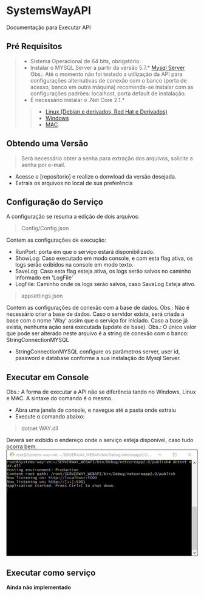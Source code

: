 # SystemsWayAPI
Documentação para Executar API

## Pré Requisitos

> * Sistema Operacional de 64 bits, obrigatório.
> * Instalar o MYSQL Server a partir da versão 5.7.* [Mysql Server](https://dev.mysql.com/downloads/mysql/)
Obs.: Até o momento não foi testado a utilização da API para configurações alternativas de conexão com o banco (porta de acesso, banco em outra máquina) recomenda-se instalar com as configurações padrões: localhost, porta default de instalação.
> * É necessário instalar o .Net Core 2.1.*
> > * [Linux (Debian e derivados, Red Hat e Derivados)](https://docs.microsoft.com/pt-br/dotnet/core/linux-prerequisites?tabs=netcore2x)
> > * [Windows](https://www.microsoft.com/net/download/thank-you/dotnet-sdk-2.1.4-windows-x64-installer)
> > * [MAC](https://docs.microsoft.com/pt-br/dotnet/core/macos-prerequisites?tabs=netcore2x).

## Obtendo uma Versão

> Será necessário obter a senha para extração dos arquivos, solicite a senha por e-mail.

* Acesse o [reposítorio] e realize o donwload da versão desejada.
* Extraia os arquivos no local de sua preferência

## Configuração do Serviço

A configuração se resuma a edição de dois arquivos:

> Config/Config.json

Contem as configurações de execução:
* RunPort: porta em que o serviço estará disponibilizado.
* ShowLog: Caso executado em modo console, e com esta flag ativa, os logs serão exibidos na console em modo texto.
* SaveLog: Caso esta flag esteja ativa, os logs serão salvos no caminho informado em 'LogFile'
* LogFile: Caminho onde os logs serão salvos, caso SaveLog Esteja ativo.

> appsettings.json

Contem as configurações de conexão com a base de dados.
Obs.: Não é necessário criar a base de dados. Caso o servidor exista, será criada a base com o nome 'Way' assim que o serviço for iniciado. Caso a base já exista, nenhuma ação será executada (update de base).
Obs.: O único valor que pode ser alterado neste arquivo é a string de conexão com o banco: StringConnectionMYSQL

* StringConnectionMYSQL configure os parâmetros server, user id, password e database conforme a sua instalação do Mysql Server.

## Executar em Console 

Obs.: A forma de executar a API não se diferência tando no Windows, Linux e MAC. A sintaxe do comando é o mesmo.
* Abra uma janela de console, e navegue até a pasta onde extraiu
* Execute o comando abaixo:

> dotnet WAY.dll

Deverá ser exibido o endereço onde o serviço esteja disponível, caso tudo ocorra bem.
![Exemplo de API executando em console em um terminal Linux](https://github.com/SystemsWay/SystemsWayAPI/blob/master/Image/RunServerAPI.png)
## Executar como serviço

**Ainda não implementado**

